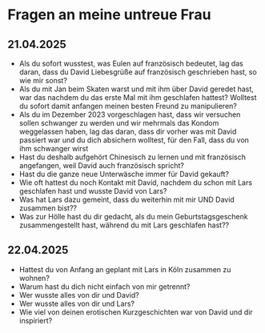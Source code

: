 # Fragen an meine untreue Frau

## 21.04.2025
- Als du sofort wusstest, was Eulen auf französisch bedeutet, lag das daran, dass du David Liebesgrüße auf französisch geschrieben hast, so wie mir sonst?
- Als du mit Jan beim Skaten warst und mit ihm über David geredet hast, war das nachdem du das erste Mal mit ihm geschlafen hattest? Wolltest du sofort damit anfangen meinen besten Freund zu manipulieren?
- Als du im Dezember 2023 vorgeschlagen hast, dass wir versuchen sollen schwanger zu werden und wir mehrmals das Kondom weggelassen haben, lag das daran, dass dir vorher was mit David passiert war und du dich absichern wolltest, für den Fall, dass du von ihm schwanger wirst
- Hast du deshalb aufgehört Chinesisch zu lernen und mit französisch angefangen, weil David auch französisch spricht?
- Hast du die ganze neue Unterwäsche immer für David gekauft?
- Wie oft hattest du noch Kontakt mit David, nachdem du schon mit Lars geschlafen hast und wusste David von Lars?
- Was hat Lars dazu gemeint, dass du weiterhin mit mir UND David zusammen bist??
- Was zur Hölle hast du dir gedacht, als du mein Geburtstagsgeschenk zusammengestellt hast, während du mit Lars geschlafen hast??

## 22.04.2025
- Hattest du von Anfang an geplant mit Lars in Köln zusammen zu wohnen?
- Warum hast du dich nicht einfach von mir getrennt?
- Wer wusste alles von dir und David?
- Wer wusste alles von dir und Lars?
- Wie viel von deinen erotischen Kurzgeschichten war von David und dir inspiriert?
